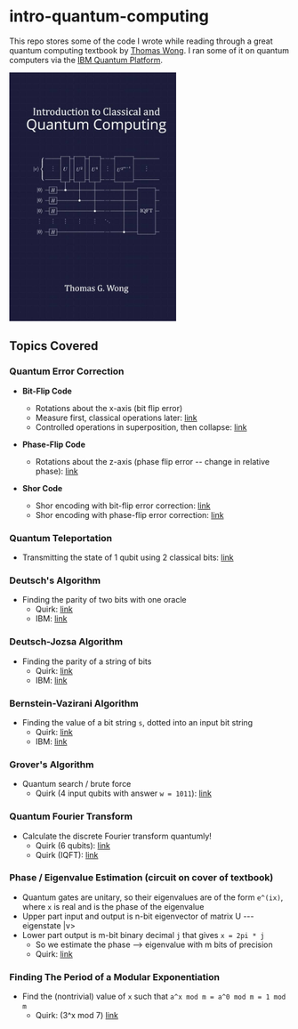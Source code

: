 # intro-quantum-computing

This repo stores some of the code I wrote while reading through a great quantum computing textbook by [Thomas Wong](https://www.thomaswong.net/). I ran some of it on quantum computers via the [IBM Quantum Platform](https://quantum-computing.ibm.com/).

<a href="https://www.thomaswong.net/introduction-to-classical-and-quantum-computing-1e4p.pdf"><img src="cover.jpg" alt="version 4" width="300"/></a>

## Topics Covered

### Quantum Error Correction

- **Bit-Flip Code**
  - Rotations about the x-axis (bit flip error)
  - Measure first, classical operations later: [link]([https://bit.ly/3jq8EKu](https://algassert.com/quirk#circuit={%22cols%22:[[%22Bloch%22,%22Bloch%22,%22Bloch%22],[1,1,%22X^t%22],[%22Bloch%22,%22Bloch%22,%22Bloch%22],[%22%E2%80%A2%22,1,1,%22X%22],[1,%22%E2%80%A2%22,1,%22X%22],[1,%22%E2%80%A2%22,1,1,%22X%22],[1,1,%22%E2%80%A2%22,1,%22X%22],[1,1,1,%22Measure%22,%22Measure%22],[1,%22X%22,1,%22%E2%80%A2%22,%22%E2%80%A2%22],[%22X%22,1,1,%22%E2%80%A2%22,%22%E2%97%A6%22],[1,1,%22X%22,%22%E2%97%A6%22,%22%E2%80%A2%22]]}))
  - Controlled operations in superposition, then collapse: [link]([https://bit.ly/3YXlOPF](https://algassert.com/quirk#circuit={%22cols%22:[[%22Bloch%22,%22Bloch%22,%22Bloch%22],[1,1,%22X^t%22],[%22Bloch%22,%22Bloch%22,%22Bloch%22],[%22%E2%80%A2%22,1,1,%22X%22],[1,%22%E2%80%A2%22,1,%22X%22],[1,%22%E2%80%A2%22,1,1,%22X%22],[1,1,%22%E2%80%A2%22,1,%22X%22],[1,%22X%22,1,%22%E2%80%A2%22,%22%E2%80%A2%22],[%22X%22,1,1,%22%E2%80%A2%22,%22%E2%97%A6%22],[1,1,%22X%22,%22%E2%97%A6%22,%22%E2%80%A2%22],[1,1,1,%22Measure%22,%22Measure%22]]}))

- **Phase-Flip Code**
  - Rotations about the z-axis (phase flip error -- change in relative phase): [link]([https://bit.ly/3e7dNQR](https://algassert.com/quirk#circuit={%22cols%22:[[%22Bloch%22,%22Bloch%22,%22Bloch%22],[1,1,%22Z^t%22],[%22Bloch%22,%22Bloch%22,%22Bloch%22],[%22H%22,%22H%22,%22H%22],[%22%E2%80%A2%22,1,1,%22X%22],[1,%22%E2%80%A2%22,1,%22X%22],[1,%22%E2%80%A2%22,1,1,%22X%22],[1,1,%22%E2%80%A2%22,1,%22X%22],[%22H%22,%22H%22,%22H%22],[1,%22Z%22,1,%22%E2%80%A2%22,%22%E2%80%A2%22],[%22Z%22,1,1,%22%E2%80%A2%22,%22%E2%97%A6%22],[1,1,%22Z%22,%22%E2%97%A6%22,%22%E2%80%A2%22]],%22init%22:[%22+%22,%22+%22,%22+%22]}))

- **Shor Code**
  - Shor encoding with bit-flip error correction: [link]([https://bit.ly/3GqjI3v](https://algassert.com/quirk#circuit={%22cols%22:[[1,1,1,1,1,1,1,1,%22H%22],[1,1,%22X%22,1,1,%22X%22,1,1,%22%E2%80%A2%22],[1,1,%22H%22,1,1,%22H%22,1,1,%22H%22],[1,1,1,1,1,1,%22X%22,%22X%22,%22%E2%80%A2%22],[1,1,1,%22X%22,%22X%22,%22%E2%80%A2%22],[%22X%22,%22X%22,%22%E2%80%A2%22],[%22X^t%22,1,1,1,%22X^t%22,1,1,1,%22X^t%22],[%22%E2%80%A2%22,1,1,1,1,1,1,1,1,%22X%22],[1,%22%E2%80%A2%22,1,1,1,1,1,1,1,%22X%22],[1,%22%E2%80%A2%22,1,1,1,1,1,1,1,1,%22X%22],[1,1,%22%E2%80%A2%22,1,1,1,1,1,1,1,%22X%22],[1,1,1,1,1,1,1,1,1,%22Measure%22,%22Measure%22],[1,%22X%22,1,1,1,1,1,1,1,%22%E2%80%A2%22,%22%E2%80%A2%22],[%22X%22,1,1,1,1,1,1,1,1,%22%E2%80%A2%22,%22%E2%97%A6%22],[1,1,%22X%22,1,1,1,1,1,1,%22%E2%97%A6%22,%22%E2%80%A2%22],[1,1,1,1,1,1,1,1,1,%22|0%E2%9F%A9%E2%9F%A80|%22,%22|0%E2%9F%A9%E2%9F%A80|%22],[1,1,1,%22%E2%80%A2%22,1,1,1,1,1,%22X%22],[1,1,1,1,%22%E2%80%A2%22,1,1,1,1,%22X%22],[1,1,1,1,%22%E2%80%A2%22,1,1,1,1,1,%22X%22],[1,1,1,1,1,%22%E2%80%A2%22,1,1,1,1,%22X%22],[1,1,1,1,%22X%22,1,1,1,1,%22%E2%80%A2%22,%22%E2%80%A2%22],[1,1,1,%22X%22,1,1,1,1,1,%22%E2%80%A2%22,%22%E2%97%A6%22],[1,1,1,1,1,%22X%22,1,1,1,%22%E2%97%A6%22,%22%E2%80%A2%22],[1,1,1,1,1,1,1,1,1,%22|0%E2%9F%A9%E2%9F%A80|%22,%22|0%E2%9F%A9%E2%9F%A80|%22],[1,1,1,1,1,1,%22%E2%80%A2%22,1,1,%22X%22],[1,1,1,1,1,1,1,%22%E2%80%A2%22,1,%22X%22],[1,1,1,1,1,1,1,%22%E2%80%A2%22,1,1,%22X%22],[1,1,1,1,1,1,1,1,%22%E2%80%A2%22,1,%22X%22],[1,1,1,1,1,1,1,%22X%22,1,%22%E2%80%A2%22,%22%E2%80%A2%22],[1,1,1,1,1,1,%22X%22,1,1,%22%E2%80%A2%22,%22%E2%97%A6%22],[1,1,1,1,1,1,1,1,%22X%22,%22%E2%97%A6%22,%22%E2%80%A2%22],[1,1,1,1,1,1,1,1,1,%22|0%E2%9F%A9%E2%9F%A80|%22,%22|0%E2%9F%A9%E2%9F%A80|%22],[%22X%22,%22X%22,%22%E2%80%A2%22],[1,1,1,%22X%22,%22X%22,%22%E2%80%A2%22],[1,1,1,1,1,1,%22X%22,%22X%22,%22%E2%80%A2%22],[1,1,%22H%22,1,1,%22H%22,1,1,%22H%22],[1,1,%22X%22,1,1,%22X%22,1,1,%22%E2%80%A2%22],[1,1,1,1,1,1,1,1,%22H%22]]}))
  - Shor encoding with phase-flip error correction: [link]([https://bit.ly/3YXE0IF](https://algassert.com/quirk#circuit={%22cols%22:[[1,1,1,1,1,1,1,1,%22H%22],[1,1,%22X%22,1,1,%22X%22,1,1,%22%E2%80%A2%22],[1,1,%22H%22,1,1,%22H%22,1,1,%22H%22],[1,1,1,1,1,1,%22X%22,%22X%22,%22%E2%80%A2%22],[1,1,1,%22X%22,%22X%22,%22%E2%80%A2%22],[%22X%22,%22X%22,%22%E2%80%A2%22],[1,%22Z^t%22],[%22%E2%80%A6%22,%22%E2%80%A6%22,%22%E2%80%A6%22,%22%E2%80%A6%22,%22%E2%80%A6%22,%22%E2%80%A6%22,%22%E2%80%A6%22,%22%E2%80%A6%22,%22%E2%80%A6%22,%22%E2%80%A6%22,%22%E2%80%A6%22],[%22X%22,%22X%22,%22%E2%80%A2%22],[1,1,1,%22X%22,%22X%22,%22%E2%80%A2%22],[1,1,1,1,1,1,%22X%22,%22X%22,%22%E2%80%A2%22],[1,1,%22H%22,1,1,%22H%22,1,1,%22H%22],[1,1,%22X%22,1,1,1,1,1,1,%22%E2%80%A2%22],[1,1,1,1,1,%22X%22,1,1,1,%22%E2%80%A2%22],[1,1,1,1,1,%22X%22,1,1,1,1,%22%E2%80%A2%22],[1,1,1,1,1,1,1,1,%22X%22,1,%22%E2%80%A2%22],[1,1,%22H%22,1,1,%22H%22,1,1,%22H%22],[1,1,1,1,1,1,%22X%22,%22X%22,%22%E2%80%A2%22],[1,1,1,%22X%22,%22X%22,%22%E2%80%A2%22],[%22X%22,%22X%22,%22%E2%80%A2%22],[1,1,1,1,1,1,1,1,1,%22Measure%22,%22Measure%22],[1,1,1,1,1,%22Z%22,1,1,1,%22%E2%80%A2%22,%22%E2%80%A2%22],[1,1,%22Z%22,1,1,1,1,1,1,%22%E2%80%A2%22,%22%E2%97%A6%22],[1,1,1,1,1,1,1,1,%22Z%22,%22%E2%97%A6%22,%22%E2%80%A2%22],[1,1,1,1,1,1,1,1,1,%22|0%E2%9F%A9%E2%9F%A80|%22,%22|0%E2%9F%A9%E2%9F%A80|%22],[%22%E2%80%A6%22,%22%E2%80%A6%22,%22%E2%80%A6%22,%22%E2%80%A6%22,%22%E2%80%A6%22,%22%E2%80%A6%22,%22%E2%80%A6%22,%22%E2%80%A6%22,%22%E2%80%A6%22,%22%E2%80%A6%22,%22%E2%80%A6%22],[%22X%22,%22X%22,%22%E2%80%A2%22],[1,1,1,%22X%22,%22X%22,%22%E2%80%A2%22],[1,1,1,1,1,1,%22X%22,%22X%22,%22%E2%80%A2%22],[1,1,%22H%22,1,1,%22H%22,1,1,%22H%22],[1,1,%22X%22,1,1,%22X%22,1,1,%22%E2%80%A2%22],[1,1,1,1,1,1,1,1,%22H%22]]}))

### Quantum Teleportation
- Transmitting the state of 1 qubit using 2 classical bits: [link](https://algassert.com/quirk#circuit={%22cols%22:[[1,1,%22X^t%22],[1,1,%22Z^t%22],[1,1,%22Bloch%22],[1,%22H%22],[%22X%22,%22%E2%80%A2%22],[1,%22X%22,%22%E2%80%A2%22],[1,1,%22H%22],[%22X%22,%22%E2%80%A2%22],[%22Z%22,1,%22%E2%80%A2%22]]})

### Deutsch's Algorithm
- Finding the parity of two bits with one oracle
  - Quirk: [link]([https://bit.ly/3GBFeCr](https://algassert.com/quirk#circuit={%22cols%22:[[1,%22H%22],[%22~rarh%22],[1,%22H%22]],%22gates%22:[{%22id%22:%22~rarh%22,%22name%22:%22Uf%22,%22circuit%22:{%22cols%22:[[%22X%22,%22%E2%80%A6%22]]}}],%22init%22:[%22-%22]}))
  - IBM: [link](https://ibm.co/3Cn3qGc)

### Deutsch-Jozsa Algorithm
- Finding the parity of a string of bits
  - Quirk: [link]([https://bit.ly/3VL3HJQ](https://algassert.com/quirk#circuit={%22cols%22:[[1,%22H%22,%22H%22,%22H%22],[%22~2553%22],[1,%22H%22,%22H%22,%22H%22]],%22gates%22:[{%22id%22:%22~2553%22,%22name%22:%22Uf%22,%22circuit%22:{%22cols%22:[[%22X%22,1,1,%22%E2%80%A2%22]]}}],%22init%22:[%22-%22]}))
  - IBM: [link](https://ibm.co/3GH9kEK)

### Bernstein-Vazirani Algorithm
- Finding the value of a bit string `s`, dotted into an input bit string
  - Quirk: [link]([https://bit.ly/3vEwlBN](https://algassert.com/quirk#circuit={%22cols%22:[[1,%22H%22,%22H%22,%22H%22,%22H%22,%22H%22,%22H%22],[%22~rjs6%22],[1,%22H%22,%22H%22,%22H%22,%22H%22,%22H%22,%22H%22]],%22gates%22:[{%22id%22:%22~rjs6%22,%22name%22:%22Uf%22,%22circuit%22:{%22cols%22:[[%22X%22,1,1,1,1,1,%22%E2%80%A2%22],[%22X%22,1,1,%22%E2%80%A2%22],[%22X%22,%22%E2%80%A2%22]]}}],%22init%22:[%22-%22]}))
  - IBM: [link](https://ibm.co/3vDMIOY)

### Grover's Algorithm
- Quantum search / brute force
  - Quirk (4 input qubits with answer `w = 1011`): [link]([https://bit.ly/3QizMHO](https://algassert.com/quirk#circuit={%22cols%22:[[%22~8d7f%22],[1,%22~2bn0%22],[%22~8d7f%22],[1,%22~2bn0%22],[%22~8d7f%22],[1,%22~2bn0%22]],%22gates%22:[{%22id%22:%22~8d7f%22,%22name%22:%22Uf%22,%22circuit%22:{%22cols%22:[[%22X%22,%22%E2%80%A2%22,%22%E2%80%A2%22,%22%E2%97%A6%22,%22%E2%80%A2%22]]}},{%22id%22:%22~acjd%22,%22name%22:%22R0%22,%22circuit%22:{%22cols%22:[[%22X%22,%22X%22,%22X%22,%22X%22],[%22%E2%80%A2%22,%22%E2%80%A2%22,%22%E2%80%A2%22,%22Z%22],[%22Z%22,%22X%22,%22X%22,%22X%22],[%22X%22],[%22Z%22]]}},{%22id%22:%22~2bn0%22,%22name%22:%22Rs%22,%22circuit%22:{%22cols%22:[[%22H%22,%22H%22,%22H%22,%22H%22],[%22~acjd%22],[%22H%22,%22H%22,%22H%22,%22H%22]]}}],%22init%22:[%22-%22,%22+%22,%22+%22,%22+%22,%22+%22]}))

### Quantum Fourier Transform
- Calculate the discrete Fourier transform quantumly!
  - Quirk (6 qubits): [link](https://algassert.com/quirk#circuit={%22cols%22:[[%22Counting6%22],[%22Chance6%22],[1,1,1,1,1,%22H%22],[1,1,1,1,%22%E2%80%A2%22,%22Z^%C2%BD%22],[1,1,1,%22%E2%80%A2%22,1,%22Z^%C2%BC%22],[1,1,%22%E2%80%A2%22,1,1,{%22id%22:%22Z^ft%22,%22arg%22:%221/8%22}],[1,%22%E2%80%A2%22,1,1,1,{%22id%22:%22Z^ft%22,%22arg%22:%221/16%22}],[%22%E2%80%A2%22,1,1,1,1,{%22id%22:%22Z^ft%22,%22arg%22:%221/32%22}],[1,1,1,1,%22H%22],[1,1,1,%22%E2%80%A2%22,%22Z^%C2%BD%22],[1,1,%22%E2%80%A2%22,1,%22Z^%C2%BC%22],[1,%22%E2%80%A2%22,1,1,{%22id%22:%22Z^ft%22,%22arg%22:%221/8%22}],[%22%E2%80%A2%22,1,1,1,{%22id%22:%22Z^ft%22,%22arg%22:%221/16%22}],[1,1,1,%22H%22],[1,1,%22%E2%80%A2%22,%22Z^%C2%BD%22],[1,%22%E2%80%A2%22,1,%22Z^%C2%BC%22],[%22%E2%80%A2%22,1,1,{%22id%22:%22Z^ft%22,%22arg%22:%221/8%22}],[1,1,%22H%22],[1,%22%E2%80%A2%22,%22Z^%C2%BD%22],[%22%E2%80%A2%22,1,%22Z^%C2%BC%22],[1,%22H%22],[%22%E2%80%A2%22,%22Z^%C2%BD%22],[%22H%22],[%22~pgtf%22]],%22gates%22:[{%22id%22:%22~pgtf%22,%22name%22:%22reverse%22,%22circuit%22:{%22cols%22:[[%22Swap%22,1,1,1,1,%22Swap%22],[1,%22Swap%22,1,1,%22Swap%22],[1,1,%22Swap%22,%22Swap%22]]}}]})
  - Quirk (IQFT): [link](https://algassert.com/quirk#circuit={%22cols%22:[[%22Counting4%22],[%22QFT4%22],[%22rev4%22],[%22H%22],[%22%E2%80%A2%22,%22Z^-%C2%BD%22],[1,%22H%22],[%22%E2%80%A2%22,1,%22Z^-%C2%BC%22],[1,%22%E2%80%A2%22,%22Z^-%C2%BD%22],[1,1,%22H%22],[%22%E2%80%A2%22,1,1,{%22id%22:%22Z^ft%22,%22arg%22:%22-1/8%22}],[1,%22%E2%80%A2%22,1,%22Z^-%C2%BC%22],[1,1,%22%E2%80%A2%22,%22Z^-%C2%BD%22],[1,1,1,%22H%22]]})

### Phase / Eigenvalue Estimation (circuit on cover of textbook)
- Quantum gates are unitary, so their eigenvalues are of the form `e^(ix)`, where `x` is real and is the phase of the eigenvalue
- Upper part input and output is n-bit eigenvector of matrix U --- eigenstate |v>
- Lower part output is m-bit binary decimal `j` that gives `x = 2pi * j`
  - So we estimate the phase --> eigenvalue with m bits of precision
  - Quirk: [link]([https://tinyurl.com/emcnnxfk](https://algassert.com/quirk#circuit={%22cols%22:[[%22~5qad%22],[1,1,1,%22H%22,%22H%22,%22H%22,%22H%22,%22H%22,%22H%22,%22H%22,%22H%22],[%22~40v6%22,1,1,%22%E2%80%A2%22],[%22~5dl5%22,1,1,1,%22%E2%80%A2%22],[%22~jlpm%22,1,1,1,1,%22%E2%80%A2%22],[%22~etas%22,1,1,1,1,1,%22%E2%80%A2%22],[%22~cto4%22,1,1,1,1,1,1,%22%E2%80%A2%22],[%22~9a3c%22,1,1,1,1,1,1,1,%22%E2%80%A2%22],[%22~lo3n%22,1,1,1,1,1,1,1,1,%22%E2%80%A2%22],[%22~3mch%22,1,1,1,1,1,1,1,1,1,%22%E2%80%A2%22],[1,1,1,%22QFT%E2%80%A08%22]],%22gates%22:[{%22id%22:%22~5qad%22,%22name%22:%22v%22,%22matrix%22:%22{{-0.1659348+0.1723347i,-0.3059354+0.117323i,0.5430605+1e-7i,0.0904578-0.0392153i,-0.28134-0.1223459i,0.439569+0.085747i,-0.4006189-0.153302i,-0.0314021+0.226037i},{0.1162014-0.0778849i,0.5771226,0.3118464+0.1089071i,0.1865103+0.2429233i,-0.1307498-0.3080872i,0.185176-0.0172083i,0.2713439-0.0113528i,0.47339},{-0.0099664-0.0374069i,-0.0092639-0.2061371i,-0.3940404+0.0891421i,0.5878164,0.0230181-0.3291718i,-0.0757367-0.165897i,-0.4296209+0.1987489i,0.0818063+0.272528i},{-0.1770402-0.4156709i,-0.112666-0.0649946i,0.4393978+0.0038472i,0.1380951+0.0720098i,0.25535-0.0499565i,-0.0526583-0.4103568i,0.252029+0.3299159i,-0.362129+0.138745i},{0.0576162+0.4381863i,-0.2228761-0.5301934i,-0.0367032+0.144593i,-0.2793523+0.099767i,0.1705211+0.0213335i,0.1946061-0.3545171i,0.2074329-0.0113865i,0.232242+0.27105i},{0.1447462-0.2786163i,-0.0653929+0.0201827i,0.0413678-0.1478637i,0.067543-0.5120393i,0.610583,0.275898+0.0996062i,-0.0304317-0.209913i,0.318013+0.0379759i},{0.2419095-0.0172707i,-0.2340145+0.1458716i,-0.3420786-0.1551317i,0.1886973-0.0467553i,-0.229102-0.2498722i,0.5029909,0.4937539,-0.271915-0.0246873i},{0.6040278,0.2095438-0.2113289i,0.1867452-0.1337548i,-0.243798-0.2733685i,-0.1299441-0.2883218i,-0.2338989+0.0557964i,-0.1126599-0.0342839i,-0.325899+0.285894i}}%22},{%22id%22:%22~40v6%22,%22name%22:%22U%22,%22matrix%22:%22{{-0.0353057-0.1939355i,-0.1742264+0.2814185i,0.0540592-0.0957761i,-0.1016182+0.1133112i,-0.1408455+0.3867461i,-0.3130854-0.2011098i,0.6076389+0.0250407i,-0.3451779-0.139473i},{0.0303799+0.0400975i,0.0967122-0.1115333i,0.2822446+0.1679825i,-0.3204471-0.0799862i,0.368101+0.4035786i,0.0217499-0.188155i,0.0633214-0.2060189i,0.5207548-0.3268389i},{0.0377557+0.0770921i,0.0676394+0.1350468i,-0.4579166-0.0181934i,0.5025843-0.151724i,0.2963508-0.1321753i,-0.3546682-0.2879441i,0.1400231+0.1780931i,0.3073399-0.1562429i},{-0.4620628+0.139863i,-0.2273231-0.1920241i,-0.0186185+0.294048i,0.0794191+0.108022i,-0.0806593-0.3320961i,0.215931-0.4399707i,0.242277-0.395778i,-0.0324177+0.0147224i},{0.4703578-0.0736594i,-0.5290234-0.0909445i,0.2464867+0.0907818i,0.2147818-0.2559429i,0.3871511-0.0433637i,0.122224+0.0136371i,0.1669238-0.0666799i,-0.107758+0.3061919i},{0.0156236+0.1357472i,0.183247+0.5674349i,0.3466198+0.452271i,0.2077634+0.3068382i,0.1264481-0.1327751i,0.2245869+0.1046829i,0.0842181+0.235343i,-0.0072737-0.0787979i},{0.6348304+0.0117976i,0.2384376-0.0367457i,-0.2680071+0.1629438i,-0.3086516+0.3932083i,-0.0921675-0.201286i,-0.0629536-0.2447519i,0.1121569-0.1792649i,0.0353322+0.1776239i},{-0.1992368+0.1732098i,-0.0499794-0.2299891i,0.2931995-0.0718263i,-0.1901297+0.1979435i,0.0541004-0.2698249i,-0.4460232+0.1934668i,0.2900189+0.3056432i,0.3041139+0.3554459i}}%22},{%22id%22:%22~5dl5%22,%22name%22:%22U2%22,%22circuit%22:{%22cols%22:[[%22~40v6%22],[%22~40v6%22]]}},{%22id%22:%22~jlpm%22,%22name%22:%22U4%22,%22circuit%22:{%22cols%22:[[%22~5dl5%22],[%22~5dl5%22]]}},{%22id%22:%22~etas%22,%22name%22:%22U8%22,%22circuit%22:{%22cols%22:[[%22~jlpm%22],[%22~jlpm%22]]}},{%22id%22:%22~cto4%22,%22name%22:%22U16%22,%22circuit%22:{%22cols%22:[[%22~etas%22],[%22~etas%22]]}},{%22id%22:%22~9a3c%22,%22name%22:%22U32%22,%22circuit%22:{%22cols%22:[[%22~cto4%22],[%22~cto4%22]]}},{%22id%22:%22~lo3n%22,%22name%22:%22U64%22,%22circuit%22:{%22cols%22:[[%22~9a3c%22],[%22~9a3c%22]]}},{%22id%22:%22~3mch%22,%22name%22:%22U128%22,%22circuit%22:{%22cols%22:[[%22~lo3n%22],[%22~lo3n%22]]}}]}))

### Finding The Period of a Modular Exponentiation
- Find the (nontrivial) value of `x` such that `a^x mod m = a^0 mod m = 1 mod m`
  - Quirk: (3^x mod 7) [link](https://algassert.com/quirk#circuit={%22cols%22:[[{%22id%22:%22setA%22,%22arg%22:3},1,{%22id%22:%22setR%22,%22arg%22:7}],[],[%22X%22,1,1,%22H%22,%22H%22,%22H%22,%22H%22,%22H%22],[%22*AmodR3%22,1,1,%22%E2%80%A2%22],[%22~komv%22,1,1,1,%22%E2%80%A2%22],[%22~1ne0%22,1,1,1,1,%22%E2%80%A2%22],[%22~ml52%22,1,1,1,1,1,%22%E2%80%A2%22],[%22~h51d%22,1,1,1,1,1,1,%22%E2%80%A2%22],[1,1,1,%22QFT%E2%80%A05%22],[1,1,1,%22Chance5%22]],%22gates%22:[{%22id%22:%22~komv%22,%22name%22:%22xA2%22,%22circuit%22:{%22cols%22:[[%22*AmodR3%22],[%22*AmodR3%22]]}},{%22id%22:%22~1ne0%22,%22name%22:%22xA4%22,%22circuit%22:{%22cols%22:[[%22~komv%22],[%22~komv%22]]}},{%22id%22:%22~ml52%22,%22name%22:%22xA8%22,%22circuit%22:{%22cols%22:[[%22~1ne0%22],[%22~1ne0%22]]}},{%22id%22:%22~h51d%22,%22name%22:%22xA16%22,%22circuit%22:{%22cols%22:[[%22~ml52%22],[%22~ml52%22]]}}]})

